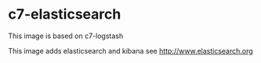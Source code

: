 # c7-elasticsearch

This image is based on c7-logstash

This image adds elasticsearch and kibana see <http://www.elasticsearch.org>
